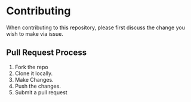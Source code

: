 # Contributing

When contributing to this repository, please first discuss the change you wish to make via issue.

## Pull Request Process

1. Fork the repo
2. Clone it locally.
3. Make Changes.
4. Push the changes.
5. Submit a pull request
